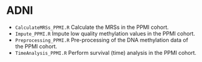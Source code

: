 # ADNI
* `CalculateMRSs_PPMI.R` Calculate the MRSs in the PPMI cohort.
* `Impute_PPMI.R` Impute low quality methylation values in the PPMI cohort.
* `Preprocessing_PPMI.R` Pre-processing of the DNA methylation data of the PPMI cohort.
* `TimeAnalysis_PPMI.R` Perform survival (time) analysis in the PPMI cohort.